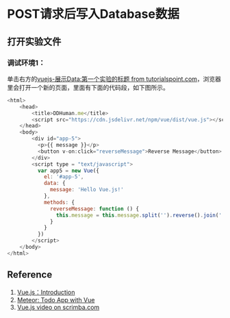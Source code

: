 # POST请求后写入Database数据

## 打开实验文件

### 调试环境1：
单击右方的[vuejs-展示Data:第一个实验的标题 from tutorialspoint.com](http://tpcg.io/L9HHqh74)，浏览器里会打开一个新的页面，里面有下面的代码段，如下图所示。

```javascript
<html>
    <head>
        <title>DDHuman.me</title>
        <script src="https://cdn.jsdelivr.net/npm/vue/dist/vue.js"></script>
    </head>
    <body>        
        <div id="app-5">
          <p>{{ message }}</p>
          <button v-on:click="reverseMessage">Reverse Message</button>
        </div>  
        <script type = "text/javascript">
          var app5 = new Vue({
            el: '#app-5',
            data: {
              message: 'Hello Vue.js!'
            },
            methods: {
              reverseMessage: function () {
                this.message = this.message.split('').reverse().join('')
              }
            }
          })
        </script>
    </body>
</html>
```

## Reference

1. [Vue.js：Introduction](https://vuejs.org/v2/guide/)
2. [Meteor: Todo App with Vue](https://www.meteor.com/tutorials/vue/components)
3. [Vue.js video on scrimba.com](https://scrimba.com/scrim/cQ3QVcr?pl=pXKqta)
